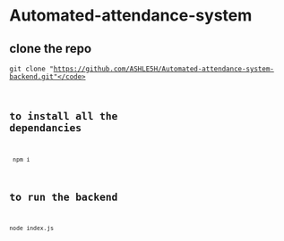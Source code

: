 # Automated-attendance-system


## clone the repo 
<code>git clone "https://github.com/ASHLE5H/Automated-attendance-system-backend.git"</code>

## to install all the dependancies
<code> npm i </code>

## to run the backend
<code>node index.js</code>


